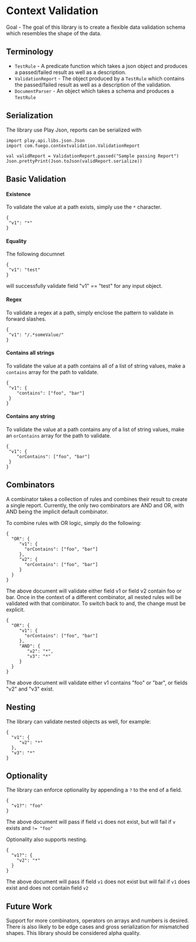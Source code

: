 # Context Validation

Goal - The goal of this library is to create a flexible data validation schema which resembles the shape of the data.

## Terminology
 - `TestRule`  - A predicate function which takes a json object and produces a passed/failed result as well as a description.
 - `ValidationReport` - The object produced by a `TestRule` which contains the passed/failed result as well as a description of the validation.
 - `DocumentParser`   - An object which takes a schema and produces a `TestRule`

## Serialization
The library use Play Json, reports can be serialized with 

```
import play.api.libs.json.Json
import com.fuego.contextvalidation.ValidationReport

val validReport = ValidationReport.passed("Sample passing Report")
Json.prettyPrint(Json.toJson(validReport.serialize))
```


## Basic Validation

#### Existence
To validate the value at a path exists, simply use the `*` character.
```
{
 "v1": "*"
}
```
#### Equality
The following documnet
```
{
 "v1": "test"
}
```
will successfully validate field "v1" == "test" for any input object. 
#### Regex
To validate a regex at a path, simply enclose the pattern to validate in forward slashes.
```
{
 "v1": "/.*someValue/"
}
```

#### Contains all strings
To validate the value at a path contains all of a list of string values, make a `contains` array for the path to validate.
```
{
 "v1": {
    "contains": ["foo", "bar"]
 }
}
```

#### Contains any string
To validate the value at a path contains any of a list of string values, make an `orContains` array for the path to validate.
```
{
 "v1": {
    "orContains": ["foo", "bar"]
 }
}
```

## Combinators
A combinator takes a collection of rules and combines their result to create a single report.
Currently, the only two combinators are AND and OR, with AND being the implicit default combinator.

To combine rules with OR logic, simply do the following:
```
{
  "OR": {
     "v1": {
       "orContains": ["foo", "bar"]
     },
     "v2": {
       "orContains": ["foo", "bar"]
     }
  }
}
```
The above document will validate either field v1 or field v2 contain foo or bar. 
Once in the context of a different combinator, all nested rules will be validated with that combinator. 
To switch back to and, the change must be explicit.
```
{
  "OR": {
     "v1": {
       "orContains": ["foo", "bar"]
     },
     "AND": {
        "v2": "*",
        "v3": "*"
     }
  }
}
```
The above document will validate either v1 contains "foo" or "bar", or fields "v2" and "v3" exist.

## Nesting
The library can validate nested objects as well, for example:
```
{
  "v1": {
     "v2": "*"
  },
  "v3": "*"
}
```
## Optionality

The library can enforce optionality by appending a `?` to the end of a field.

```
{
  "v1?": "foo"
}
```
The above document will pass if field `v1` does not exist, but will fail if `v` exists and `!= "foo"`

Optionality also supports nesting.
```
{
  "v1?": {
    "v2": "*"
  }
}
```
The above document will pass if field `v1` does not exist but will fail if `v1` does exist and does not contain field `v2`

## Future Work
Support for more combinators, operators on arrays and numbers is desired. There is also likely to be edge cases and gross serialization
for mismatched shapes. This library should be considered alpha quality.

